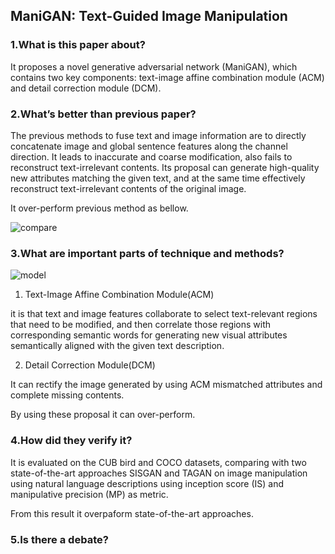 ## ManiGAN: Text-Guided Image Manipulation

### 1.What is this paper about?

It proposes a novel generative adversarial network (ManiGAN), which contains two key components: text-image affine combination module (ACM) and detail correction module (DCM). 

### 2.What’s better than previous paper?

The previous methods to fuse text and image information are to directly concatenate image and global sentence features along the channel direction. It leads to inaccurate and coarse modification, also fails to reconstruct text-irrelevant contents.
Its proposal can generate high-quality new attributes matching the given text, and at the same time effectively reconstruct text-irrelevant contents of the original image.

It over-perform previous method as bellow.

![compare](../../../../img/ManiGAN_compare.png) 



### 3.What are important parts of technique and methods?

![model](../../../../img/ManiGAN_model.png) 

1. Text-Image Affine Combination Module(ACM)

it is that text and image features collaborate to select text-relevant regions that need to be modified, and then correlate those regions with corresponding semantic words for generating new visual attributes semantically aligned with the given text description.

2. Detail Correction Module(DCM)

It can rectify the image generated by using ACM mismatched attributes and complete missing contents.

By using these proposal it can over-perform.

### 4.How did they verify it?

It is evaluated on the CUB bird and COCO datasets, comparing with two state-of-the-art approaches SISGAN and TAGAN on image manipulation using natural language descriptions using inception score (IS) and manipulative precision (MP) as metric.

From this result it overpaform state-of-the-art approaches.

### 5.Is there a debate?
